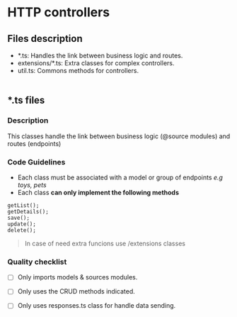 # HTTP controllers

## Files description
  - *.ts: Handles the link between business logic and routes.
  - extensions/*.ts: Extra classes for complex controllers.
  - util.ts: Commons methods for controllers.
<br/><br/>

## *.ts files

### Description
This classes handle the link between business logic (@source modules) and routes (endpoints)

### Code Guidelines

- Each class must be associated with a model or group of endpoints *e.g toys, pets*
- Each class **can only implement the following methods**
```
getList();
getDetails();
save();
update();
delete();
```
>In case of need extra funcions use /extensions classes


### Quality checklist
- [ ] Only imports models & sources modules.
- [ ] Only uses the CRUD methods indicated.
- [ ] Only uses responses.ts class for handle data sending.




